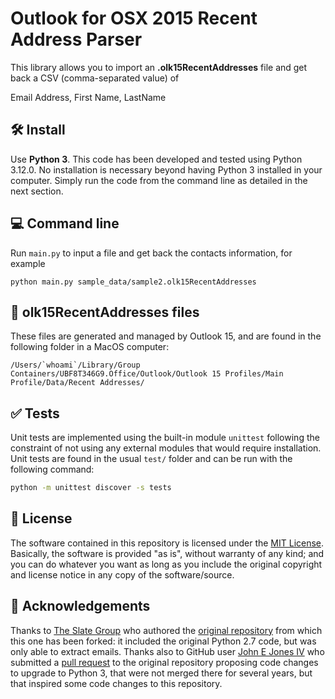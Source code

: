# Outlook for OSX 2015 Recent Address Parser


This library allows you to import an **.olk15RecentAddresses** file and get back a CSV (comma-separated value) of

Email Address, First Name, LastName

## 🛠 Install

Use **Python 3**. This code has been developed and tested using Python 3.12.0. No installation is necessary beyond having Python 3 installed in your computer. Simply run the code from the command line as detailed in the next section.

## 💻 Command line

Run `main.py` to input a file and get back the contacts information, for example

```
python main.py sample_data/sample2.olk15RecentAddresses
```

## 🔎 olk15RecentAddresses files

These files are generated and managed by Outlook 15, and are found in the following folder in a MacOS computer:

```
/Users/`whoami`/Library/Group Containers/UBF8T346G9.Office/Outlook/Outlook 15 Profiles/Main Profile/Data/Recent Addresses/
```

## ✅ Tests

Unit tests are implemented using the built-in module `unittest` following the constraint of not using any external modules that would require installation. Unit tests are found in the usual `test/` folder and can be run with the following command:

```bash
python -m unittest discover -s tests
```

## 📝 License

The software contained in this repository is licensed under the [MIT License](LICENSE). Basically, the software is provided "as is", without warranty of any kind; and you can do whatever you want as long as you include the original copyright and license notice in any copy of the software/source.

## 🙏 Acknowledgements

Thanks to [The Slate Group](https://github.com/slategroup) who authored the [original repository](https://github.com/slategroup/olk15RecentAddresses) from which this one has been forked: it included the original Python 2.7 code, but was only able to extract emails. Thanks also to GitHub user [John E Jones IV](https://github.com/johnjones4) who submitted a [pull request](https://github.com/slategroup/olk15RecentAddresses/pull/4) to the original repository proposing code changes to upgrade to Python 3, that were not merged there for several years, but that inspired some code changes to this repository.

